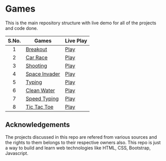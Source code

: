 # Games
This is the main repository structure with live demo for all of the projects and code done.


|  S.No.  | Games | Live Play |
|   :-:   | ------- | --------- |
| 1 | [Breakout](https://github.com/RajAnand-132/Games/tree/main/Breakout%20Game)  | [Play](https://rajanand-132.github.io/Games/Breakout%20Game/)     |
| 2 | [Car Race](https://github.com/RajAnand-132/Games/tree/main/Race%20Game)           | [Play](https://rajanand-132.github.io/Games/Race%20Game/)     |
| 3 | [Shooting](https://github.com/RajAnand-132/Games/tree/main/Shooting%20Game)           | [Play](https://rajanand-132.github.io/Games/Shooting%20Game/)|
| 4 | [Space Invader](https://github.com/RajAnand-132/Games/tree/main/Simple%20Space%20Invader%20Game%202D%20Game)  | [Play](https://rajanand-132.github.io/Games/Simple%20Space%20Invader%20Game%202D%20Game/) |
| 5 | [Typing ](https://github.com/RajAnand-132/Games/tree/main/Typing%20Game)  |[Play](https://rajanand-132.github.io/Games/Typing%20Game/) |
| 6 | [Clean Water](https://github.com/RajAnand-132/Games/tree/main/Water%20Tank) |[Play](https://rajanand-132.github.io/Games/Water%20Tank/) |
| 7 | [Speed Typing](https://github.com/RajAnand-132/Games/tree/main/Speed%20Typing%20Test) |[Play](https://rajanand-132.github.io/Games/Speed%20Typing%20Test/)|
| 8 | [Tic Tac Toe](https://github.com/RajAnand-132/Games/tree/main/Tic%20Tac%20Toe) |[Play](https://rajanand-132.github.io/Games/Tic%20Tac%20Toe/)


## Acknowledgements

The projects discussed in this repo are refered from various sources and the rights to them belongs to their respective owners also. This repo is just a way to build and learn web technologies like HTML, CSS, Bootstrap, Javascript.
